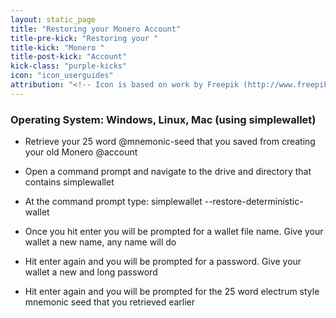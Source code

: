 ```yaml
---
layout: static_page
title: "Restoring your Monero Account"
title-pre-kick: "Restoring your "
title-kick: "Monero "
title-post-kick: "Account"
kick-class: "purple-kicks"
icon: "icon_userguides"
attribution: "<!-- Icon is based on work by Freepik (http://www.freepik.com) and is licensed under Creative Commons BY 3.0 -->"
---
```


### Operating System:  Windows, Linux, Mac (using simplewallet)

- Retrieve your 25 word @mnemonic-seed that you saved from creating your old Monero @account
 
- Open a command prompt and navigate to the drive and directory that contains simplewallet

- At the command prompt type:  simplewallet --restore-deterministic-wallet

- Once you hit enter you will be prompted for a wallet file name.  Give your wallet a new name, any name will do 

- Hit enter again and you will be prompted for a password.  Give your wallet a new and long password

- Hit enter again and you will be prompted for the 25 word electrum style mnemonic seed that you retrieved earlier 




